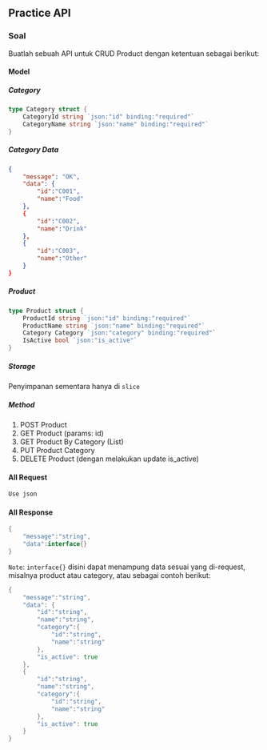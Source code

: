 ## Practice API

### Soal

Buatlah sebuah API untuk CRUD Product dengan ketentuan sebagai berikut:

#### Model

##### Category
```go
type Category struct {
    CategoryId string `json:"id" binding:"required"`
    CategoryName string `json:"name" binding:"required"`
}
```
##### Category Data
```json
{
    "message": "OK",
    "data": {
        "id":"C001",
        "name":"Food"
    }, 
    {
        "id":"C002",
        "name":"Drink"
    },
    {
        "id":"C003",
        "name":"Other"
    }
}
```
##### Product
```go
type Product struct {
    ProductId string `json:"id" binding:"required"`
    ProductName string `json:"name" binding:"required"`
    Category Category `json:"category" binding:"required"`
    IsActive bool `json:"is_active"`
}
```
##### Storage 
Penyimpanan sementara hanya di `slice`

##### Method
1. POST Product
2. GET Product (params: id)
3. GET Product By Category (List)
4. PUT Product Category
5. DELETE Product (dengan melakukan update is_active)

#### All Request
```go
Use json
```

#### All Response
```go
{
    "message":"string",
    "data":interface{}
}
```
`Note`: `interface{}` disini dapat menampung data sesuai yang di-request, misalnya product atau category, atau sebagai contoh berikut:
```go
{
    "message":"string",
    "data": {
        "id":"string",
        "name":"string",
        "category":{
            "id":"string",
            "name":"string"
        },
        "is_active": true
    },
    {
        "id":"string",
        "name":"string",
        "category":{
            "id":"string",
            "name":"string"
        },
        "is_active": true
    }
}
```
